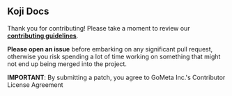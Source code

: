 ## Koji Docs

Thank you for contributing! Please take a moment to review our [**contributing guidelines**](https://github.com/madewithkoji/koji-docs/blob/master/CONTRIBUTING.md).

**Please open an issue** before embarking on any significant pull request, otherwise you risk spending a lot of time working on something that might not end up being merged into the project.

**IMPORTANT**: By submitting a patch, you agree to GoMeta Inc.'s Contributor License Agreement
